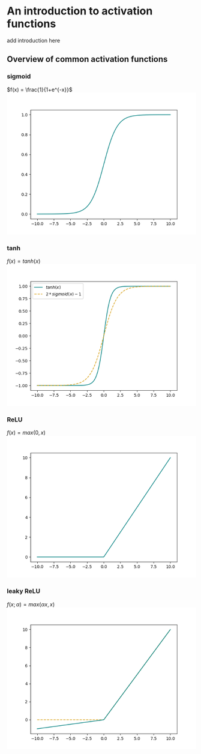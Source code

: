 # An introduction to activation functions
add introduction here
## Overview of common activation functions

### **sigmoid**
$f(x) = \frac{1}{1+e^{-x}}$
![sigmoid sketch](sigmoid.png "sigmoid")
### **tanh**
$f(x) = tanh(x)$
![tanh sketch](tanh.png "tanh")
### **ReLU**
$f(x) = max(0,x)$
![ReLU sketch](ReLU.png "ReLU")
### **leaky ReLU**
$f(x;\alpha) = max(\alpha x,x)$
![leaky ReLU sketch](leaky_ReLU.png "leaky ReLU")

